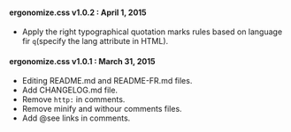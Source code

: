 #### ergonomize.css v1.0.2 : April 1, 2015

* Apply the right typographical quotation marks rules based on language fir `q`(specify the lang attribute in HTML).

#### ergonomize.css v1.0.1 : March 31, 2015

* Editing README.md and README-FR.md files.
* Add CHANGELOG.md file.
* Remove `http:` in comments.
* Remove minify and withour comments files.
* Add @see links in comments.

